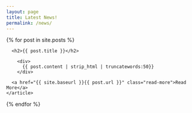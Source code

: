 ```yaml
---
layout: page
title: Latest News!
permalink: /news/
---
```


<div class="postgrid gridposts">
  <div class="posts">
    {% for post in site.posts %}
    <article class="post">

      <h2>{{ post.title }}</h2>

        <div>
          {{ post.content | strip_html | truncatewords:50}}
        </div>

      <a href="{{ site.baseurl }}{{ post.url }}" class="read-more">Read More</a>
    </article>
  {% endfor %}
</div>
</div>
